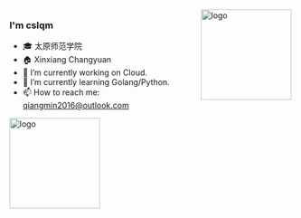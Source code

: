 <img src="https://github-readme-stats.vercel.app/api?username=cslqm&show_icons=true" alt="logo" height="160" align="right" style="margin: 5px; margin-bottom: 20px;" />

### I'm cslqm

- 🎓 太原师范学院
- 🏠 Xinxiang Changyuan
- 🔭 I’m currently working on Cloud.
- 🌱 I’m currently learning Golang/Python.
- 📫 How to reach me: qiangmin2016@outlook.com



<img src="https://github-profile-trophy.vercel.app/?username=cslqm&theme=flat&column=7" alt="logo" height="160" align="center" style="margin: auto; margin-bottom: 20px;" />
